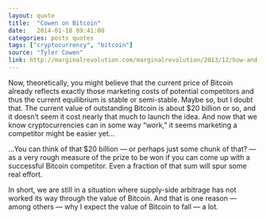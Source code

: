 ```yaml
---
layout: quote
title:  "Cowen on Bitcoin"
date:   2014-01-18 09:41:00
categories: posts quotes
tags: ["cryptocurrency", "bitcoin"]
source: "Tyler Cowen"
link: http://marginalrevolution.com/marginalrevolution/2013/12/how-and-why-bitcoin-will-plummet-in-price.html
---
```


Now, theoretically, you might believe that the current price of Bitcoin already reflects exactly those marketing costs of potential competitors and thus the current equilibrium is stable or semi-stable.  Maybe so, but I doubt that.  The current value of outstanding Bitcoin is about $20 billion or so, and it doesn’t seem it cost nearly that much to launch the idea.  And now that we know cryptocurrencies can in some way “work,” it seems marketing a competitor might be easier yet...

...You can think of that $20 billion — or perhaps just some chunk of that? — as a very rough measure of the prize to be won if you can come up with a successful Bitcoin competitor.  Even a fraction of that sum will spur some real effort.

In short, we are still in a situation where supply-side arbitrage has not worked its way through the value of Bitcoin.  And that is one reason — among others — why I expect the value of Bitcoin to fall — a lot.
